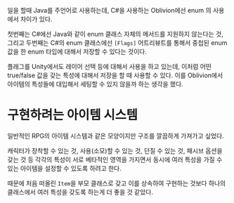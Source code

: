 일을 할때 Java를 주언어로 사용하는데, C#을 사용하는 Oblivion에선 enum 의 사용에서 차이가 있다.

첫번째는 C#에선 Java와 같이 enum 클래스 자체의 메서드를 지원하지 않는다는 것, 그리고 두번째는 C#의 enum 클래스에선 `[Flags]` 어트리뷰트를 통해서 중첩된 enum 값을 한 enum 타입에 대해서 저장할 수 있다는 것이다.

플래그를 Unity에서도 레이어 선택 등에 대해서 사용을 하고 있는데, 이처럼 어떤 true/false 값을 갖는 특성에 대해서 저장을 할 때 사용할 수 있다. 이를 Oblivion에서 아이템의 특성들에 대입해서 세팅할 수 있지 않을까 하는 생각을 했다.

# 구현하려는 아이템 시스템

일반적인 RPG의 아이템 시스템과 같은 모양이지만 구조를 깔끔하게 가져가고 싶었다.

캐릭터가 장착할 수 있는 것, 사용(소모)할 수 있는 것, 던질 수 있는 것, 패시브 옵션을 갖는 것 등 각각의 특성이 서로 베타적인 영역을 가지면서 동시에 여러 특성을 가질 수 있는 아이템을 설정할 수 있도록 하려고 한다.

때문에 처음 떠올린 `Item`을 부모 클래스로 갖고 이를 상속하여 구현하는 것보다 하나의 클래스에서 여러 특성을 갖도록 하는게 더 좋을 것 같았다.
